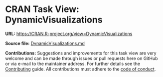 # CRAN Task View: DynamicVisualizations

**URL:** <https://CRAN.R-project.org/view=DynamicVisualizations>

**Source file:** [DynamicVisualizations.md](DynamicVisualizations.md)

**Contributions:** Suggestions and improvements for this task view are very
welcome and can be made through issues or pull requests here on GitHub or
via e-mail to the maintainer address. For further details see the
[Contributing](https://github.com/cran-task-views/ctv/blob/main/Contributing.md)
guide. All contributions must adhere to the
[code of conduct](https://github.com/cran-task-views/ctv/blob/main/CodeOfConduct.md).
